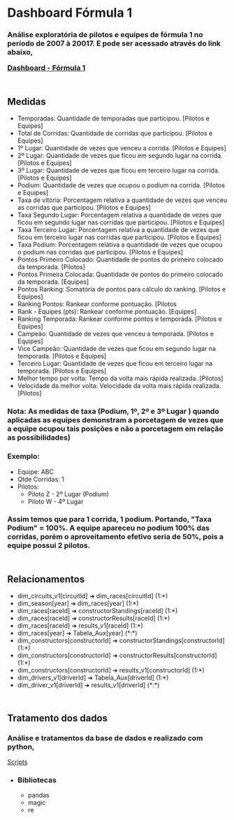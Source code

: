 <h1> Dashboard Fórmula 1 </h1>

<h3> Análise exploratória de pilotos e equipes de fórmula 1 no período de 2007 à 20017. E pode ser acessado através do link abaixo,

[Dashboard - Fórmula 1](https://app.powerbi.com/links/XPxnhOJVJB?ctid=b1051c4b-3b94-41ab-9441-e73a72342fdd&pbi_source=linkShare)



<h2><br>Medidas</h2>
<ul>
    <li>Temporadas: Quantidade de temporadas que participou. [Pilotos e Equipes] </li>
    <li>Total de Corridas: Quantidade de corridas que participou. [Pilotos e Equipes]</li>
    <li>1º Lugar: Quantidade de vezes que venceu a corrida. [Pilotos e Equipes]</li>
    <li>2º Lugar: Quantidade de vezes que ficou em segundo lugar na corrida. [Pilotos e Equipes]</li>    
    <li>3º Lugar: Quantidade de vezes que ficou em terceiro lugar na corrida. [Pilotos e Equipes]</li>
    <li>Podium: Quantidade de vezes que ocupou o podium na corrida. [Pilotos e Equipes]</li>
    <li>Taxa de vitória: Porcentagem relativa a quantidade de vezes que venceu as corridas que participou. [Pilotos e Equipes]</li>
    <li>Taxa Segundo Lugar: Porcentagem relativa a quantidade de vezes que ficou em segundo lugar nas corridas que participou. [Pilotos e Equipes]</li>
    <li>Taxa Terceiro Lugar: Porcentagem relativa a quantidade de vezes que ficou em terceiro lugar nas corridas que participou. [Pilotos e Equipes]</li>
    <li>Taxa Podium: Porcentagem relativa a quantidade de vezes que ocupou o podium nas corridas que participou. [Pilotos e Equipes]</li>
    <li>Pontos Primeiro Colocado: Quantidade de pontos do primeiro colocado da temporada. [Pilotos]</li>
    <li>Pontos Primeira Colocada: Quantidade de pontos do primeiro colocado da temporada. [Equipes]</ii>
    <li>Pontos Ranking: Somatória de pontos para cálculo do ranking. [Pilotos e Equipes]</li>
    <li>Ranking Pontos: Rankear conforme pontuação. [Pilotos</li>
    <li>Rank - Equipes (pts): Rankear conforme pontuação. [Equipes] </li>
    <li>Ranking Temporada: Rankear conforme pontos e temporada. [Pilotos e Equipes]</li>
    <li>Campeão: Quantidade de vezes que venceu a temporada. [Pilotos e Equipes]</li>
    <li>Vice Campeão: Quantidade de vezes que ficou em segundo lugar na temporada. [Pilotos e Equipes]</li>
    <li>Terceiro Lugar: Quantidade de vezes que ficou em terceiro lugar na temporada. [Pilotos e Equipes]</li>
    <li>Melhor tempo por volta: Tempo da volta mais rápida realizada. [Pilotos]</li>
    <li>Velocidade da melhor volta: Velocidade da volta mais rápida realizada. [Pilotos]</li>
</ul>
<h3>Nota: As medidas de taxa (Podium, 1º, 2º e 3º Lugar ) quando aplicadas as equipes demonstram a porcetagem de vezes que a equipe ocupou tais posições e não a porcetagem em relação as possibilidades)</h3>
<h3>Exemplo:</h3>
<ul>
    <li>Equipe: ABC
    <li>Qtde Corridas: 1
    <li>Pilotos:
    <ul>
        <li>Piloto Z - 2º Lugar (Podium)
        <li>Piloto W - 4º Lugar
    </ul>
</ul>
<h3>Assim temos que para 1 corrida, 1 podium. Portando, "Taxa Podium"  = 100%. A equipe apareceu no podium 100% das corridas, porém o aproveitamento efetivo seria de 50%, pois a equipe possui 2 pilotos.</h3>

<h2> <br> Relacionamentos </h2>
<ul>
    <li>dim_circuits_v1[circuitId] ➜ dim_races[circuitId] (1:*) </li>
    <li>dim_season[year] ➜ dim_races[year] (1:*)</li>
    <li>dim_races[raceId] ➜ constructorStandings[raceId] (1:*) </li>
    <li>dim_races[raceId] ➜ constructorResults[raceId] (1:*) </li>
    <li>dim_races[raceId] ➜ results_v1[raceId] (1:*) </li>
    <li>dim_races[year] ➜ Tabela_Aux[year] (*:*) </li>
    <li>dim_constructors[constructorId] ➜ constructorStandings[constructorId] (1:*)</li>
    <li>dim_constructors[constructorId] ➜ constructorResults[constructorId] (1:*)</li>
    <li>dim_constructors[constructorId] ➜ results_v1[constructorId] (1:*)</li>
    <li>dim_drivers_v1[driverId] ➜ Tabela_Aux[driverId] (1:*)</li>
    <li> dim_driver_v1[driverId] ➜ results_v1[driverId] (*:*) </li>
</ul>

<h2> <br> Tratamento dos dados </h2>
<h3> Análise e tratamentos da base de dados e realizado com python,  </h3> 

[Scripts](https://github.com/Hiraee/Formula1/tree/main/Scripts_TratamentoDados) 

<ul>
    <li><h3>Bibliotecas</h3></li>
    <ul>
        <li>pandas</li>
        <li>magic</li>
        <li>re</li>
    </ul>
</ul>
